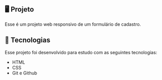 ## 🖥️ Projeto

Esse é um projeto web responsivo de um formulário de cadastro.

## 🚀 Tecnologias

Esse projeto foi desenvolvido para estudo com as seguintes tecnologias:

- HTML
- CSS
- Git e Github
